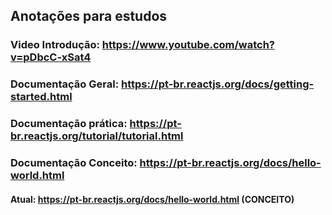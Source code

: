## Anotações para estudos
### Video Introdução: https://www.youtube.com/watch?v=pDbcC-xSat4
### Documentação Geral: https://pt-br.reactjs.org/docs/getting-started.html
### Documentação prática: https://pt-br.reactjs.org/tutorial/tutorial.html
### Documentação Conceito: https://pt-br.reactjs.org/docs/hello-world.html


#### Atual: https://pt-br.reactjs.org/docs/hello-world.html  (CONCEITO)
